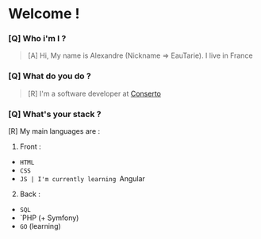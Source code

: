 # Welcome !
### [Q] Who i'm I ?
> [A] Hi, My name is Alexandre (Nickname => EauTarie). I live in France

### [Q] What do you do ?
> [R] I'm a software developer at [Conserto](https://conserto.pro/)

### [Q] What's your stack ?
[R] My main languages are :
1. Front :
- `HTML`
- `CSS`
- `JS
| I'm currently learning `Angular
2. Back :
- `SQL`
- `PHP (+ Symfony)
- `GO` (learning)


<!---
EauTarie/EauTarie is a ✨ special ✨ repository because its `README.md` (this file) appears on your GitHub profile.
You can click the Preview link to take a look at your changes.
--->
